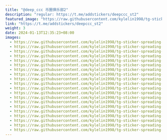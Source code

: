 ```yaml
---
title: "@deep_ccc 币圈俱乐部2"
description: "regular: https://t.me/addstickers/deepccc_st2"
featured_image: "https://raw.githubusercontent.com/kylelin1998/tg-sticker-spreading-worldwide-images/main/img/8ec99bc9-b30f-4c4c-a60d-7ce267e2f0e2.jpg"
link: "https://t.me/addstickers/deepccc_st2"
weight: 3
date: 2024-01-13T12:35:23+08:00
images:
  - https://raw.githubusercontent.com/kylelin1998/tg-sticker-spreading-worldwide-images/main/img/8ec99bc9-b30f-4c4c-a60d-7ce267e2f0e2.jpg
  - https://raw.githubusercontent.com/kylelin1998/tg-sticker-spreading-worldwide-images/main/img/341629b2-8e69-4f56-b3dc-f23ee4141898.jpg
  - https://raw.githubusercontent.com/kylelin1998/tg-sticker-spreading-worldwide-images/main/img/0f7b76f1-be90-4dc2-b152-64cbe2b2f8ff.jpg
  - https://raw.githubusercontent.com/kylelin1998/tg-sticker-spreading-worldwide-images/main/img/76a8efc3-7284-49dc-91f6-0428e697c7e7.jpg
  - https://raw.githubusercontent.com/kylelin1998/tg-sticker-spreading-worldwide-images/main/img/c11f211b-e3c1-4efc-add7-75ff025104cd.jpg
  - https://raw.githubusercontent.com/kylelin1998/tg-sticker-spreading-worldwide-images/main/img/f9f16680-4bcb-4d66-9903-d09a050e8b7d.jpg
  - https://raw.githubusercontent.com/kylelin1998/tg-sticker-spreading-worldwide-images/main/img/bf7d3a10-a5fe-4231-bd62-7ae039e0332c.jpg
  - https://raw.githubusercontent.com/kylelin1998/tg-sticker-spreading-worldwide-images/main/img/33cd3286-9606-415d-8b8e-afc85e8683ff.jpg
  - https://raw.githubusercontent.com/kylelin1998/tg-sticker-spreading-worldwide-images/main/img/19ab09d2-b484-473e-a5c2-b5a4d3395a87.jpg
  - https://raw.githubusercontent.com/kylelin1998/tg-sticker-spreading-worldwide-images/main/img/a61ed952-ae9b-4d93-a90d-109de755c506.jpg
  - https://raw.githubusercontent.com/kylelin1998/tg-sticker-spreading-worldwide-images/main/img/d0e819af-4700-4a84-99f7-77f9cb7eb85c.jpg
  - https://raw.githubusercontent.com/kylelin1998/tg-sticker-spreading-worldwide-images/main/img/b7848280-b55f-40c0-9cc1-2934c27f68a7.jpg
  - https://raw.githubusercontent.com/kylelin1998/tg-sticker-spreading-worldwide-images/main/img/0d542ca6-e3b9-4472-ab6b-2c75c104f03a.jpg
  - https://raw.githubusercontent.com/kylelin1998/tg-sticker-spreading-worldwide-images/main/img/6e8bbdba-d272-4501-9290-33bdcbf33535.jpg
  - https://raw.githubusercontent.com/kylelin1998/tg-sticker-spreading-worldwide-images/main/img/5c5e506e-e051-4407-865a-95f0aec0f922.jpg
  - https://raw.githubusercontent.com/kylelin1998/tg-sticker-spreading-worldwide-images/main/img/b9be0b63-08dc-4587-a7f3-5f3af68db647.jpg
  - https://raw.githubusercontent.com/kylelin1998/tg-sticker-spreading-worldwide-images/main/img/05394373-03e0-4a3b-8b06-b1db676ebc24.jpg
  - https://raw.githubusercontent.com/kylelin1998/tg-sticker-spreading-worldwide-images/main/img/613dfa75-2149-414f-aa34-1e437cb0fc7f.jpg
  - https://raw.githubusercontent.com/kylelin1998/tg-sticker-spreading-worldwide-images/main/img/95d9c842-463d-4048-be03-47aca7a31b9b.jpg
  - https://raw.githubusercontent.com/kylelin1998/tg-sticker-spreading-worldwide-images/main/img/ccaa160e-4847-4c41-b7cb-9d80fbb0e165.jpg
---
```

